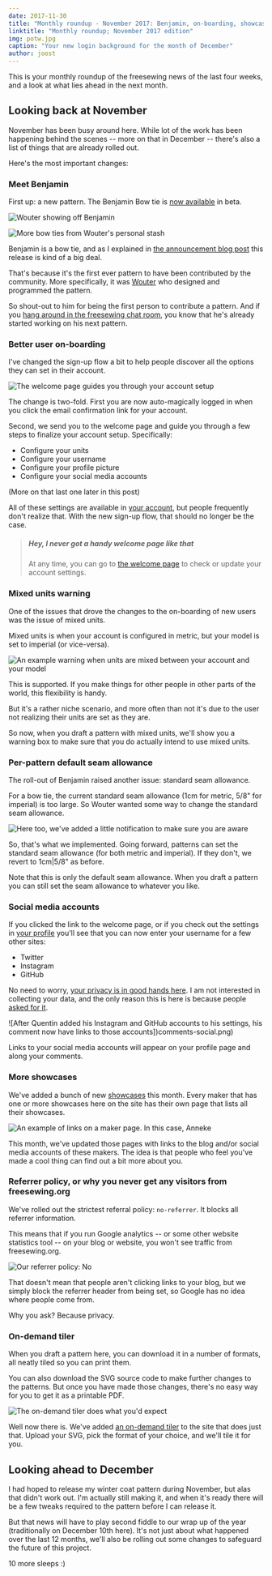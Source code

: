 ```yaml
---
date: 2017-11-30
title: "Monthly roundup - November 2017: Benjamin, on-boarding, showcases, and our on-demand tiler"
linktitle: "Monthly roundup; November 2017 edition"
img: potw.jpg
caption: "Your new login background for the month of December"
author: joost
---
```


This is your monthly roundup of the freesewing news of the last four weeks, and a look at what lies ahead in the next month.

## Looking back at November

November has been busy around here. While lot of the work has been happening behind the scenes -- more on that in December -- there's also a list of things that are already rolled out.

Here's the most important changes:

### Meet Benjamin

First up: a new pattern. The Benjamin Bow tie is [now available](/patterns/benjamin) in beta.

![Wouter showing off Benjamin](benjamin.jpg)

![More bow ties from Wouter's personal stash](bowties.jpg)

Benjamin is a bow tie, and as I explained in [the announcement blog post](/en/blog/benjamin-bow-tie-beta/) this release is kind of a big deal.

That's because it's the first ever pattern to have been contributed by the community. More specifically, it was [Wouter](/users/xdpug) who designed and programmed the pattern.

So shout-out to him for being the first person to contribute a pattern. And if you [hang around in the freesewing chat room](https://gitter.im/freesewing/freesewing), you know that he's already started working on his next pattern.

### Better user on-boarding

I've changed the sign-up flow a bit to help people discover all the options they can set in their account.

![The welcome page guides you through your account setup](welcome.png)

The change is two-fold. First you are now auto-magically logged in when you click the email confirmation link for your account.

Second, we send you to the welcome page and guide you through a few steps to finalize your account setup. Specifically:

- Configure your units
- Configure your username
- Configure your profile picture
- Configure your social media accounts

(More on that last one later in this post)

All of these settings are available in [your account](/account), but people frequently don't realize that. With the new sign-up flow, that should no longer be the case.

> ##### Hey, I never got a handy welcome page like that
> 
> At any time, you can go to [the welcome page](/welcome) to check or update your account settings.

### Mixed units warning

One of the issues that drove the changes to the on-boarding of new users was the issue of mixed units.

Mixed units is when your account is configured in metric, but your model is set to imperial (or vice-versa).

![An example warning when units are mixed between your account and your model](units-mismatch-warning.png)

This is supported. If you make things for other people in other parts of the world, this flexibility is handy.

But it's a rather niche scenario, and more often than not it's due to the user not realizing their units are set as they are.

So now, when you draft a pattern with mixed units, we'll show you a warning box to make sure that you do actually intend to use mixed units.

### Per-pattern default seam allowance

The roll-out of Benjamin raised another issue: standard seam allowance.

For a bow tie, the current standard seam allowance (1cm for metric, 5/8" for imperial) is too large. So Wouter wanted some way to change the standard seam allowance.

![Here too, we've added a little notification to make sure you are aware](non-standard-sa-warning.png)

So, that's what we implemented. Going forward, patterns can set the standard seam allowance (for both metric and imperial). If they don't, we revert to 1cm|5/8" as before.

Note that this is only the default seam allowance. When you draft a pattern you can still set the seam allowance to whatever you like.

### Social media accounts

If you clicked the link to the welcome page, or if you check out the settings in [your profile](/profile) you'll see that you can now enter your username for a few other sites:

- Twitter
- Instagram
- GitHub

No need to worry, [your privacy is in good hands here](/blog/privacy-choices/). I am not interested in collecting your data, and the only reason this is here is because people [asked for it](https://github.com/freesewing/site/issues/184).

![After Quentin added his Instagram and GitHub accounts to his settings, his comment now have links to those accounts])comments-social.png)

Links to your social media accounts will appear on your profile page and along your comments.

### More showcases

We've added a bunch of new [showcases](/showcase) this month. Every maker that has one or more showcases here on the site has their own page that lists all their showcases.

![An example of links on a maker page. In this case, Anneke](maker-links.png)

This month, we've updated those pages with links to the blog and/or social media accounts of these makers. The idea is that people who feel you've made a cool thing can find out a bit more about you.

### Referrer policy, or why you never get any visitors from freesewing.org

We've rolled out the strictest referral policy: `no-referrer`. It blocks all referrer information.

This means that if you run Google analytics -- or some other website statistics tool -- on your blog or website, you won't see traffic from freesewing.org.

![Our referrer policy: No](no.gif)

That doesn't mean that people aren't clicking links to your blog, but we simply block the referrer header from being set, so Google has no idea where people come from.

Why you ask? Because privacy.

### On-demand tiler

When you draft a pattern here, you can download it in a number of formats, all neatly tiled so you can print them.

You can also download the SVG source code to make further changes to the patterns. But once you have made those changes, there's no easy way for you to get it as a printable PDF.

![The on-demand tiler does what you'd expect](tiler.svg)

Well now there is. We've added [an on-demand tiler](/tools/tiler) to the site that does just that. Upload your SVG, pick the format of your choice, and we'll tile it for you.

## Looking ahead to December

I had hoped to release my winter coat pattern during November, but alas that didn't work out. I'm actually still making it, and when it's ready there will be a few tweaks required to the pattern before I can release it.

But that news will have to play second fiddle to our wrap up of the year (traditionally on December 10th here). It's not just about what happened over the last 12 months, we'll also be rolling out some changes to safeguard the future of this project.

10 more sleeps :)